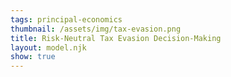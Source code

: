 ```yaml
---
tags: principal-economics
thumbnail: /assets/img/tax-evasion.png
title: Risk-Neutral Tax Evasion Decision-Making
layout: model.njk
show: true
---
```

<script>
const myCalculator = new EconVision();

//set graph
myCalculator.setGraphs({'engine':'desmos','idDiv':'TaxEvasion','height':'650px','width':'100','left':'-25','right':'150','bottom':'-15','top':'100','copy':true,'expressions':false,'zoomFit':true,'showXAxis':true,'showYAxis':true,'xAxisLabel':'Tax Evasion Amount($)','yAxisLabel':'Expected Monetary Value($)'});

//inputs
myCalculator.addSliderInput({'idDiv':'taxRate','title':'Tax Rate(%)','latex':'T_{rate}','min':'0','max':'100','step':'0.01','defaultValue':'50','listGraphs':[0]});
myCalculator.addSliderInput({'idDiv':'baseprobabilitycaught','title':'Base Probability of Getting Caught (%)','latex':'P_b','min':'0','max':'100','step':'0.01','defaultValue':'20','listGraphs':[0]});
myCalculator.addSliderInput({'idDiv':'increaseprobabilitycaught','title':'Probability Increase per $1,000 Evasion (%)','latex':'P_i','min':'0.01','max':'100','step':'0.01','defaultValue':'1','listGraphs':[0]});
myCalculator.addSliderInput({'idDiv':'penaltycaught','title':'Penalty for Getting Caught ($)','latex':'p_c','min':'0','max':'100000','step':'0.01','defaultValue':'5000','listGraphs':[0]});
myCalculator.line();
myCalculator.addSliderInput({'idDiv':'evasionamount','title':'Evasion Amount ($)','latex':'E_{amt}','min':'0','max':'B_{r}','step':'0.01','defaultValue':'20000','listGraphs':[0]});


//calculations
myCalculator.addExpression({'idDiv':'probability','latex':"P=\\frac{P_{b}}{100}+\\frac{P_{i}}{100}\\cdot\\frac{x}{1000}",'hidden':true,'listGraphs':[0]});
myCalculator.addExpression({'idDiv':'findExpectedCostAmt','latex':"E_{c}=f_{c}\\left(E_{amt}\\right)",'listGraphs':[0]});
myCalculator.addExpression({'idDiv':'findExpectedBenefitAmt','latex':"E_{b}=f_{b}\\left(E_{amt}\\right)",'listGraphs':[0]});


//draw lines
myCalculator.addExpression({'idDiv':'expectedBenefit','latex':"f_b\\left(x\\right)=\\frac{T_{rate}}{100}x\\cdot\\left(1-P\\right)",'color':'#09aa14','listGraphs':[0]});
myCalculator.addExpression({'idDiv':'expectedCost','latex':"f_c\\left(x\\right)=p_c\\cdot P",'color':'#e60000','listGraphs':[0]});
myCalculator.addExpression({'idDiv':'drawLineEvasion','latex':"x=E_{amt}\\left\\{0<y<f_{b}\\left(x\\right)\\right\\}",'color':'#338bff','listGraphs':[0]});
myCalculator.addExpression({'idDiv':'drawLineEvasionDashed','latex':"x=o_{x}\\left\\{0<y<f_{b}\\left(x\\right)\\right\\}",'color':'#bb00ff','lineStyle':Desmos.Styles.DASHED,'lineWidth':'1','listGraphs':[0]});
myCalculator.addExpression({'idDiv':'ExpectedNetValue','latex':'E_{n}=E_{b}-E_{c}','listGraphs':[0]});


//draw points
myCalculator.addLabel({'idDiv':'draggableEvasion','latex':"\\left(E_{amt},0\\right)",'label':'Drag Me','showLabel':true,'dragMode':Desmos.DragModes.X,'color':'#338bff','listGraphs':[0]});
myCalculator.addLabel({'idDiv':'LabelExpectedCost','latex':"\\left(E_{amt},f_{c}\\left(E_{amt}\\right)\\right)",'label':'Expected Cost: $${E_{c}}','color':'#e60000','pointSize':'0','showLabel':true,'listGraphs':[0]});
myCalculator.addLabel({'idDiv':'LabelExpectedBenefit','latex':"\\left(E_{amt},f_{b}\\left(E_{amt}\\right)\\right)",'label':'Expected Benefit: $${E_{b}}','color':'#09aa14','pointSize':'0','showLabel':true,'listGraphs':[0]});
myCalculator.addLabel({'idDiv':'LabelExpectedNet','latex':"\\left(o_{x},\\frac{f_{b}\\left(o_{x}\\right)}{2}\\right)",'label':'Expected Net: $${E_{n}}','color':'#7024ff','pointSize':'0','listGraphs':[0]});

myCalculator.addSwitchInput({'idDiv':'switchShowLabels','title':'Show Labels','hideToggle':true,'defaultState':true,'idDivs':["LabelExpectedCost", "LabelExpectedBenefit", "LabelExpectedNet"],'listGraphs':[0]});

//draw MB/MC
myCalculator.addExpression({'idDiv':'MB','latex':"g_{b}\\left(x\\right)=f_{b}'\\left(x\\right)",'hidden':true,'color':'#1fff4b','listGraphs':[0]});
myCalculator.addExpression({'idDiv':'MC','latex':"g_{c}\\left(x\\right)=f_{c}'\\left(x\\right)",'hidden':true,'color':'#fe6262','listGraphs':[0]});


//calc MC=MB
myCalculator.addExpression({'idDiv':'findOptimalEvasionX','latex':"g_{b}\\left(o_{x}\\right)\\sim g_{c}\\left(o_{x}\\right)",'listGraphs':[0]});
myCalculator.addLabel({'idDiv':'LabelOptimalEvasion','latex':"\\left(o_{x},g_{b}\\left(o_{x}\\right)\\right)",'label':'Optimal Evasion: $${o_{x}}','color':'#bb00ff','pointStyle':Desmos.Styles.OPEN,'showLabel':true,'listGraphs':[0]});



//setbounds
myCalculator.addExpression({'idDiv':'findMaxPointX','latex':"f_{b}'\\left(m_{x}\\right)\\sim0",'hidden':true,'listGraphs':[0]});
myCalculator.addExpression({'idDiv':'findTopBound','latex':"B_{t}=f_{b}\\left(m_{x}\\right)",'hidden':true,'listGraphs':[0]});
myCalculator.addExpression({'idDiv':'findRightBound','latex':"B_{r}=m_{x}\\cdot2",'hidden':true,'listGraphs':[0]});
myCalculator.setBounds({'top':'B_{t}','right':'B_{r}','tolerance':'1.1','mtolerance':'1.2','listGraphs':[0]});


//instructions
myCalculator.setInstructions({'title':'Tax Rate Input','content':'The tax rate, expressed as a percentage of one`s income, is a fundamental component in our evaluation of tax evasion incentives. By adjusting the tax rate using the slider provided, you can observe the interplay between tax rates and the subsequent enticement for evasion. It is essential to recognize that while higher tax rates may generate increased motivation for evasion, the risks associated with such behavior concurrently escalate.'});
myCalculator.setInstructions({'title':'Base Probability of Getting Caught Input','content':'The base probability of detection is the initial likelihood that an individual will be apprehended for tax evasion, exclusive of any additional probability increases stemming from the amount evaded. This variable is a crucial aspect of our analysis as it establishes the baseline risk associated with tax evasion. To modify the base probability, utilize the slider and select the desired percentage value. A higher base probability implies more rigorous tax enforcement mechanisms in place.'});
myCalculator.setInstructions({'title':'Probability Increase per $1,000 Evasion Input','content':'The probability increase per $1,000 of evasion represents the incremental risk of apprehension associated with each additional $1,000 evaded. This value illustrates the compounding nature of risk as the amount of tax evasion rises. To explore varying levels of risk, adjust the probability increase per $1,000 of evasion using the slider. Higher values of this parameter indicate a more stringent enforcement environment with greater deterrence for tax evasion.'});
myCalculator.setInstructions({'title':'Penalty for Getting Caught Input','content':'The penalty input quantifies the supplementary financial burden imposed on individuals found guilty of tax evasion, over and above the repayment of evaded taxes. This parameter assists in evaluating the potential repercussions of tax evasion. To establish the appropriate penalty amount, simply manipulate the slider to select the desired dollar value. It is important to consider that higher penalty amounts generally act as a deterrent for engaging in tax evasion.'});
myCalculator.setInstructions({'title':'Evasion Amount Input','content':'The evasion amount input serves to define the specific sum of taxes an individual is considering evading, directly influencing both potential gains and costs associated with such behavior. To explore various evasion amounts, adjust the slider or directly interact with the light blue draggable component on the graph. As you modify the evasion amount, the graph will dynamically adapt, offering a comprehensive visual representation of the intricate relationships between tax evasion variables. \\theory{"Marginal Benefit and Marginal Cost Equilibrium (MB=MC)","In the context of tax evasion, the optimal amount occurs when the marginal benefit (MB) of evading taxes is equal to the marginal cost (MC) of doing so. The marginal benefit represents the additional monetary savings from evading a specific increment of taxes, while the marginal cost reflects the increased risk of being caught and the associated penalties. A risk-neutral taxpayer will engage in tax evasion up to the point where the MB equals the MC, as this equilibrium represents the optimal balance between the potential gains and risks associated with tax evasion."}'});

myCalculator.setCreators({'title':'Developer','name':'Radi','school':'GS’23'});


myCalculator.setScriptPackage({'replaceTheory':true});
</script>